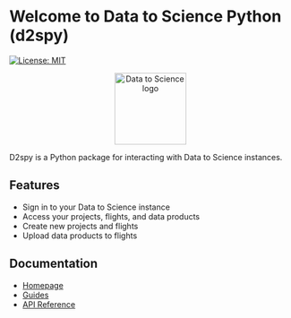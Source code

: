 # Welcome to Data to Science Python (d2spy)

[![License: MIT](https://img.shields.io/badge/License-MIT-yellow.svg)](https://opensource.org/licenses/MIT)

<p align="center">
  <img 
    src="./docs/assets/d2s-logo.png" 
    alt="Data to Science logo"
    height="128"
  >
</p>

D2spy is a Python package for interacting with Data to Science instances.

## Features

- Sign in to your Data to Science instance
- Access your projects, flights, and data products
- Create new projects and flights
- Upload data products to flights

## Documentation

- [Homepage](https://py.d2s.org/)
- [Guides](https://py.d2s.org/guides)
- [API Reference](https://py.d2s.org/api_client/)
